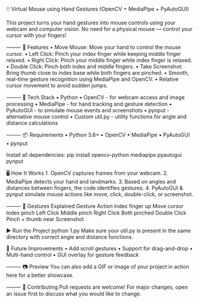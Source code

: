 🖱️ Virtual Mouse using Hand Gestures (OpenCV + MediaPipe + PyAutoGUI)

This project turns your hand gestures into mouse controls using your webcam and computer vision. No need for a physical mouse — control your cursor with your fingers!

⸻
🚀 Features
	•	Move Mouse: Move your hand to control the mouse cursor.
	•	Left Click: Pinch your index finger while keeping middle finger relaxed.
	•	Right Click: Pinch your middle finger while index finger is relaxed.
	•	Double Click: Pinch both index and middle fingers.
	•	Take Screenshot: Bring thumb close to index base while both fingers are pinched.
	•	Smooth, real-time gesture recognition using MediaPipe and OpenCV.
	•	Relative cursor movement to avoid sudden jumps.

⸻
🧰 Tech Stack
	•	Python
	•	OpenCV - for webcam access and image processing
	•	MediaPipe - for hand tracking and gesture detection
	•	PyAutoGUI - to simulate mouse events and screenshots
	•	pynput - alternative mouse control
	•	Custom util.py - utility functions for angle and distance calculations

⸻
📦 Requirements
	•	Python 3.6+
	•	OpenCV
	•	MediaPipe
	•	PyAutoGUI
	•	pynput

Install all dependencies:
pip install opencv-python mediapipe pyautogui pynput

🖥️ How It Works
	1.	OpenCV captures frames from your webcam.
	2.	MediaPipe detects your hand and landmarks.
	3.	Based on angles and distances between fingers, the code identifies gestures.
	4.	PyAutoGUI & pynput simulate mouse actions like move, click, double-click, or screenshot.

⸻
📸 Gestures Explained
Gesture              Action
Index finger up      Move cursor
Index pinch          Left Click
Middle pinch         Right Click
Both pinched         Double Click
Pinch + thumb near   Screenshot


▶️ Run the Project
python 1.py
Make sure your util.py is present in the same directory with correct angle and distance functions.

🧠 Future Improvements
	•	Add scroll gestures
	•	Support for drag-and-drop
	•	Multi-hand control
	•	GUI overlay for gesture feedback

⸻
📷 Preview
You can also add a GIF or image of your project in action here for a better showcase.

⸻
🤝 Contributing
Pull requests are welcome! For major changes, open an issue first to discuss what you would like to change.
